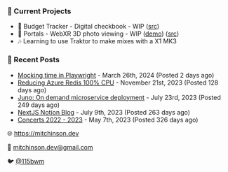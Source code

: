 ### 📌 Current Projects
- 💸 Budget Tracker - Digital checkbook - WIP ([src](https://github.com/bmitchinson/budget-entry))
- 📸 Portals - WebXR 3D photo viewing - WIP ([demo](https://portals.mitchinson.dev/)) ([src](https://github.com/bmitchinson/vr-jpg-viewer-webxr))
- 🎶 Learning to use Traktor to make mixes with a X1 MK3

### 📝 Recent Posts

- [Mocking time in Playwright](https://blog.mitchinson.dev/playwright-mock-time) - March 26th, 2024 (Posted 2 days ago)
- [Reducing Azure Redis 100% CPU](https://blog.mitchinson.dev/redis-cpu) - November 21st, 2023 (Posted 128 days ago)
- [Juno: On demand microservice deployment](https://blog.mitchinson.dev/juno) - July 23rd, 2023 (Posted 249 days ago)
- [NextJS Notion Blog](https://blog.mitchinson.dev/blog-2023) - July 9th, 2023 (Posted 263 days ago)
- [Concerts 2022 - 2023](https://blog.mitchinson.dev/concerts-2023) - May 7th, 2023 (Posted 326 days ago)

🌐 https://mitchinson.dev

💌 mitchinson.dev@gmail.com

🐦 [@115bwm](https://twitter.com/115bwm)